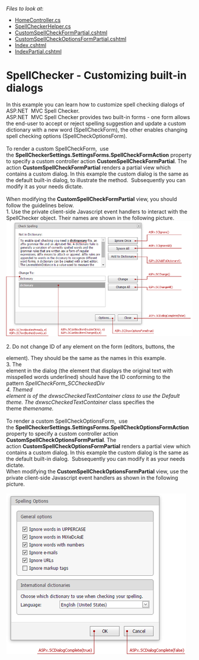 <!-- default file list -->
*Files to look at*:

* [HomeController.cs](./CS/SpellCheckerCustomDialogs/Controllers/HomeController.cs)
* [SpellCheckerHelper.cs](./CS/SpellCheckerCustomDialogs/Helpers/SpellCheckerHelper.cs)
* [CustomSpellCheckFormPartial.cshtml](./CS/SpellCheckerCustomDialogs/Views/Home/CustomSpellCheckFormPartial.cshtml)
* [CustomSpellCheckOptionsFormPartial.cshtml](./CS/SpellCheckerCustomDialogs/Views/Home/CustomSpellCheckOptionsFormPartial.cshtml)
* [Index.cshtml](./CS/SpellCheckerCustomDialogs/Views/Home/Index.cshtml)
* [IndexPartial.cshtml](./CS/SpellCheckerCustomDialogs/Views/Home/IndexPartial.cshtml)
<!-- default file list end -->
# SpellChecker - Customizing built-in dialogs


In this example you can learn how to customize spell checking dialogs of ASP.NET  MVC Spell Checker.<br>ASP.NET  MVC Spell Checker provides two built-in forms - one form allows the end-user to accept or reject spelling suggestion and update a custom dictionary with a new word (SpellCheckForm), the other enables changing spell checking options (SpellCheckOptionsForm). <br><br>To render a custom SpellCheckForm,  use the <strong>SpellCheckerSettings.SettingsForms.SpellCheckFormAction</strong> property to specify a custom controller action <strong>CustomSpellCheckFormPartial</strong>. The action <strong>CustomSpellCheckFormPartial</strong> renders a partial view which contains a custom dialog. In this example the custom dialog is the same as the default built-in dialog, to illustrate the method.  Subsequently you can modify it as your needs dictate.<br><br>When modifying the <strong>CustomSpellCheckFormPartial</strong> view, you should follow the guidelines below.<br>1. Use the private client-side Javascript event handlers to interact with the SpellChecker object. Their names are shown in the following picture.<br><img src="https://raw.githubusercontent.com/DevExpress-Examples/spellchecker-customizing-built-in-dialogs-t316492/15.1.9+/media/52d44da6-a266-11e5-80bf-00155d62480c.png"><br><br>2. Do not change ID of any element on the form (editors, buttons, the <div> element). They should be the same as the names in this example.<br>3. The <div> element in the dialog (the element that displays the original text with misspelled words underlined) should have the ID conforming to the pattern <em><SpellCheckerExtensionName>_SpellCheckForm_SCCheckedDiv</em><br>4. Themed <div> element is of the <em>dxwscCheckedTextContainer </em>class to use the <em>Default</em> theme. The <em>dxwscCheckedTextContainer_<themename> </em>class specifies the theme <em>themename.</em><br><br>To render a custom SpellCheckOptionsForm,  use the <strong>SpellCheckerSettings.SettingsForms.SpellCheckOptionsFormAction</strong> property to specify a custom controller action <strong>CustomSpellCheckOptionsFormPartial</strong>. The action <strong>CustomSpellCheckOptionsFormPartial</strong> renders a partial view which contains a custom dialog. In this example the custom dialog is the same as the default built-in dialog.  Subsequently you can modify it as your needs dictate.<br>When modifying the <strong>CustomSpellCheckOptionsFormPartial</strong> view, use the private client-side Javascript event handlers as shown in the following picture.<br><br><img src="https://raw.githubusercontent.com/DevExpress-Examples/spellchecker-customizing-built-in-dialogs-t316492/15.1.9+/media/402c62f7-a266-11e5-80bf-00155d62480c.png"><br><br><br>

<br/>



